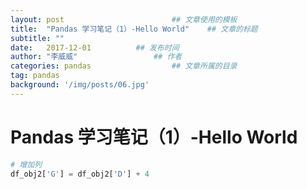 ```yaml
---
layout: post                        ## 文章使用的模板
title:  "Pandas 学习笔记（1）-Hello World"    ## 文章的标题
subtitle: ""
date:   2017-12-01          ## 发布时间
author: "李威威"                 ## 作者
categories: pandas                  ## 文章所属的目录
tag: pandas
background: '/img/posts/06.jpg'
---
```


# Pandas 学习笔记（1）-Hello World

```python
# 增加列
df_obj2['G'] = df_obj2['D'] + 4
```
